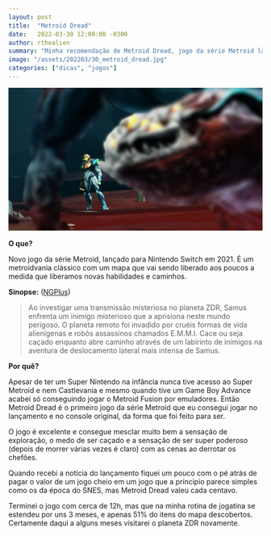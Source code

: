 ```yaml
---
layout: post
title:  "Metroid Dread"
date:   2022-03-30 12:00:00 -0300
author: rthealien
summary: "Minha recomendação de Metroid Dread, jogo da série Metroid lançado para Nintendo Switch em 2021."
image: "/assets/202203/30_metroid_dread.jpg"
categories: ["dicas", "jogos"]
---
```


![Metroid Dread](/assets/202203/30_metroid_dread.jpg)

**O que?**

Novo jogo da série Metroid, lançado para Nintendo Switch em 2021. É um metroidvania clássico com um mapa que vai sendo liberado aos poucos a medida que liberamos novas habilidades e caminhos.

**Sinopse:** ([NGPlus])

>Ao investigar uma transmissão misteriosa no planeta ZDR, Samus enfrenta um inimigo misterioso que a aprisiona neste mundo perigoso. O planeta remoto foi invadido por cruéis formas de vida alienígenas e robôs assassinos chamados E.M.M.I. Cace ou seja caçado enquanto abre caminho através de um labirinto de inimigos na aventura de deslocamento lateral mais intensa de Samus.

**Por quê?**

Apesar de ter um Super Nintendo na infância nunca tive acesso ao Super Metroid e nem Castlevania e mesmo quando tive um Game Boy Advance acabei só conseguindo jogar o Metroid Fusion por emuladores. Então Metroid Dread é o primeiro jogo da série Metroid que eu consegui jogar no lançamento e no console original, da forma que foi feito para ser.

O jogo é excelente e consegue mesclar muito bem a sensação de exploração, o medo de ser caçado e a sensação de ser super poderoso (depois de morrer várias vezes é claro) com as cenas ao derrotar os chefões.

Quando recebi a notícia do lançamento fiquei um pouco com o pé atrás de pagar o valor de um jogo cheio em um jogo que a príncipio parece simples como os da época do SNES, mas Metroid Dread valeu cada centavo.

Terminei o jogo com cerca de 12h, mas que na minha rotina de jogatina se estendeu por uns 3 meses, e apenas 51% do itens do mapa descobertos. Certamente daqui a alguns meses visitarei o planeta ZDR novamente.

[NGPlus]:https://ngplus.com.br/games/metroid-dread/
